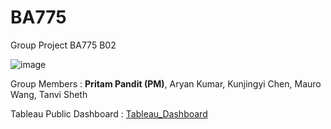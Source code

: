 # BA775
Group Project BA775 B02

![image](https://github.com/mwangcy/BA775/assets/143052952/8fa98239-f3a3-4260-999d-1781562213d3)

Group Members : **Pritam Pandit (PM)**, Aryan Kumar, Kunjingyi Chen, Mauro Wang, Tanvi Sheth

Tableau Public Dashboard : [Tableau_Dashboard](https://public.tableau.com/app/profile/mauro.wang/viz/B02-Anime-Insights_17022701873650/OverviewDashboard) 
